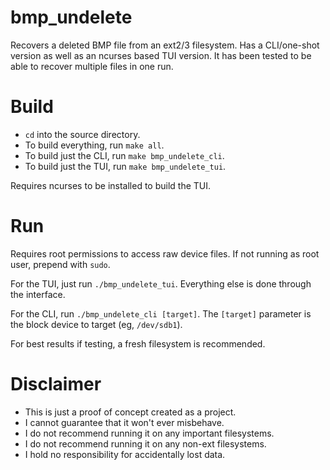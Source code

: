 # bmp\_undelete

Recovers a deleted BMP file from an ext2/3 filesystem.
Has a CLI/one-shot version as well as an ncurses based TUI version.
It has been tested to be able to recover multiple files in one run.

# Build

 * `cd` into the source directory.
 * To build everything, run `make all`.
 * To build just the CLI, run `make bmp_undelete_cli`.
 * To build just the TUI, run `make bmp_undelete_tui`.

Requires ncurses to be installed to build the TUI.

# Run

Requires root permissions to access raw device files.
If not running as root user, prepend with `sudo`.

For the TUI, just run `./bmp_undelete_tui`.
Everything else is done through the interface.

For the CLI, run `./bmp_undelete_cli [target]`.
The `[target]` parameter is the block device to target (eg, `/dev/sdb1`).

For best results if testing, a fresh filesystem is recommended.

# Disclaimer

 * This is just a proof of concept created as a project.
 * I cannot guarantee that it won't ever misbehave.
 * I do not recommend running it on any important filesystems.
 * I do not recommend running it on any non-ext filesystems.
 * I hold no responsibility for accidentally lost data.
